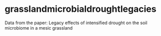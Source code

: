 # grasslandmicrobialdroughtlegacies
Data from the paper: Legacy effects of intensified drought on the soil microbiome in a mesic grassland
